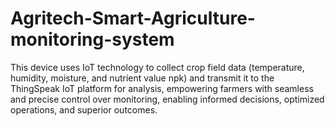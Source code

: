 # Agritech-Smart-Agriculture-monitoring-system

This device uses IoT technology to collect crop field data (temperature, humidity, moisture, and nutrient value npk) and transmit it to the ThingSpeak IoT platform for analysis, empowering farmers with seamless and precise control over monitoring, enabling informed decisions, optimized operations, and superior outcomes. 
